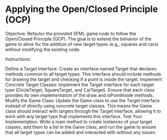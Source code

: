 # Applying the Open/Closed Principle (OCP)

Objective: Refactor the provided SFML game code to follow the Open/Closed Principle (OCP). 
The goal is to extend the behavior of the game to allow for the addition of new target types (e.g., squares and cars) without modifying the existing code.

Instructions:

Define a Target Interface: Create an interface named Target that declares methods common to all target types. This interface should include methods for drawing the target and checking if a point is inside the target.
Implement Concrete Target Classes: Implement the Target interface for each target type (CircleTarget, SquareTarget, and CarTarget). Ensure that each class provides its own implementation of the draw and isPointInside methods.
Modify the Game Class: Update the Game class to use the Target interface instead of directly using concrete target classes. This means the Game class should interact with targets through the Target interface, allowing it to work with any target type that implements this interface.
Test Your Implementation: Write a main method to create instances of your target classes, add them to a list in the Game class, and run the game to ensure that all target types can be added and interacted with without any issues.
